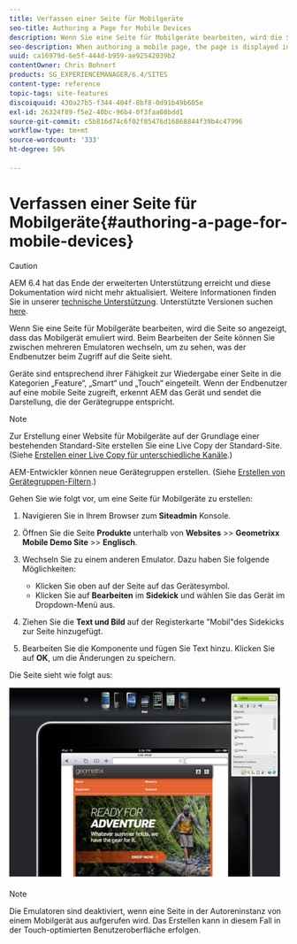 ```yaml
---
title: Verfassen einer Seite für Mobilgeräte
seo-title: Authoring a Page for Mobile Devices
description: Wenn Sie eine Seite für Mobilgeräte bearbeiten, wird die Seite so angezeigt, dass das Mobilgerät emuliert wird. Beim Bearbeiten der Seite können Sie zwischen mehreren Emulatoren wechseln, um zu sehen, was der Endbenutzer beim Zugriff auf die Seite sieht.
seo-description: When authoring a mobile page, the page is displayed in a way that emulates the mobile device. When authoring the page, you can switch between several emulators to see what the end-user sees when accessing the page.
uuid: ca16979d-6e5f-444d-b959-ae92542039b2
contentOwner: Chris Bohnert
products: SG_EXPERIENCEMANAGER/6.4/SITES
content-type: reference
topic-tags: site-features
discoiquuid: 430a27b5-f344-404f-8bf8-0d91b49b605e
exl-id: 26324f89-f5e2-40bc-96b4-0f3faa08bdd1
source-git-commit: c5b816d74c6f02f85476d16868844f39b4c47996
workflow-type: tm+mt
source-wordcount: '333'
ht-degree: 50%

---
```


# Verfassen einer Seite für Mobilgeräte{#authoring-a-page-for-mobile-devices}

>[!CAUTION]
>
>AEM 6.4 hat das Ende der erweiterten Unterstützung erreicht und diese Dokumentation wird nicht mehr aktualisiert. Weitere Informationen finden Sie in unserer [technische Unterstützung](https://helpx.adobe.com/de/support/programs/eol-matrix.html). Unterstützte Versionen suchen [here](https://experienceleague.adobe.com/docs/?lang=de).

Wenn Sie eine Seite für Mobilgeräte bearbeiten, wird die Seite so angezeigt, dass das Mobilgerät emuliert wird. Beim Bearbeiten der Seite können Sie zwischen mehreren Emulatoren wechseln, um zu sehen, was der Endbenutzer beim Zugriff auf die Seite sieht.

Geräte sind entsprechend ihrer Fähigkeit zur Wiedergabe einer Seite in die Kategorien „Feature“, „Smart“ und „Touch“ eingeteilt. Wenn der Endbenutzer auf eine mobile Seite zugreift, erkennt AEM das Gerät und sendet die Darstellung, die der Gerätegruppe entspricht.

>[!NOTE]
>
>Zur Erstellung einer Website für Mobilgeräte auf der Grundlage einer bestehenden Standard-Site erstellen Sie eine Live Copy der Standard-Site. (Siehe [Erstellen einer Live Copy für unterschiedliche Kanäle](/help/sites-administering/msm-livecopy.md).)
>
>AEM-Entwickler können neue Gerätegruppen erstellen. (Siehe [Erstellen von Gerätegruppen-Filtern](/help/sites-developing/groupfilters.md).)

Gehen Sie wie folgt vor, um eine Seite für Mobilgeräte zu erstellen:

1. Navigieren Sie in Ihrem Browser zum **Siteadmin** Konsole.
1. Öffnen Sie die Seite **Produkte** unterhalb von **Websites** >> **Geometrixx Mobile Demo Site** >> **Englisch**.

1. Wechseln Sie zu einem anderen Emulator. Dazu haben Sie folgende Möglichkeiten:

   * Klicken Sie oben auf der Seite auf das Gerätesymbol.
   * Klicken Sie auf **Bearbeiten** im **Sidekick** und wählen Sie das Gerät im Dropdown-Menü aus.

1. Ziehen Sie die **Text und Bild** auf der Registerkarte &quot;Mobil&quot;des Sidekicks zur Seite hinzugefügt.
1. Bearbeiten Sie die Komponente und fügen Sie Text hinzu. Klicken Sie auf **OK**, um die Änderungen zu speichern.

Die Seite sieht wie folgt aus:

![mobileipademu](assets/mobileipademu.png)

>[!NOTE]
>
>Die Emulatoren sind deaktiviert, wenn eine Seite in der Autoreninstanz von einem Mobilgerät aus aufgerufen wird. Das Erstellen kann in diesem Fall in der Touch-optimierten Benutzeroberfläche erfolgen.
